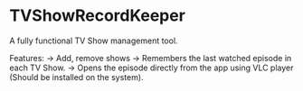 # TVShowRecordKeeper

A fully functional TV Show management tool.
<p>Features:
  -> Add, remove shows
  -> Remembers the last watched episode in each TV Show.
  -> Opens the episode directly from the app using VLC player (Should be installed on the system).</p>
